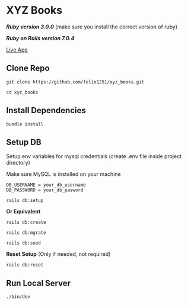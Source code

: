 # XYZ Books

***Ruby version 3.0.0*** (make sure you install the correct version of ruby)

***Ruby on Rails version 7.0.4***

[Live App](http://xyzbooks.fjc-shop.online)

## Clone Repo
```
git clone https://github.com/felix1251/xyz_books.git
```
```
cd xyz_books
```
## Install Dependencies
```
bundle install
```
## **Setup DB**
Setup env variables for mysql credentials (create .env file inside project directory)

Make sure MySQL is installed on your machine
```
DB_USERNAME = your_db_username
DB_PASSWORD = your_db_pasword
```
```
rails db:setup
```
**Or Equivalent**
```
rails db:create
```
```
rails db:mgrate
```
```
rails db:seed
```
**Reset Setup** (Only if needed, not required)
```
rails db:reset
```
## **Run Local Server**
```
./bin/dev
```